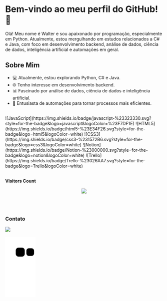 # Bem-vindo ao meu perfil do GitHub! 👋

Olá! Meu nome é Walter e sou apaixonado por programação, especialmente em Python. Atualmente, estou mergulhando em estudos relacionados a C# e Java, com foco em desenvolvimento backend, análise de dados, ciência de dados, inteligência artificial e automações em geral.

## Sobre Mim

- 💻 Atualmente, estou explorando Python, C# e Java.
- 🌐 Tenho interesse em desenvolvimento backend.
- 📊 Fascinado por análise de dados, ciência de dados e inteligência artificial.
- 🤖 Entusiasta de automações para tornar processos mais eficientes.
<div style="display: inline_block"><br>
  ![JavaScript](https://img.shields.io/badge/javascript-%23323330.svg?style=for-the-badge&logo=javascript&logoColor=%23F7DF1E) ![HTML5](https://img.shields.io/badge/html5-%23E34F26.svg?style=for-the-badge&logo=html5&logoColor=white) ![CSS3](https://img.shields.io/badge/css3-%231572B6.svg?style=for-the-badge&logo=css3&logoColor=white) ![Notion](https://img.shields.io/badge/Notion-%23000000.svg?style=for-the-badge&logo=notion&logoColor=white) ![Trello](https://img.shields.io/badge/Trello-%23026AA7.svg?style=for-the-badge&logo=Trello&logoColor=white) 
</div>
 <br><p align="centre"><b>Visitors Count</b></p>  
<p align="center"><img align="center" src="https://profile-counter.glitch.me/{walterlorenzo}/count.svg" /></p> 
<br>
 <br>
 
  ### Contato
 
<div> 
 
  <a href="https://www.linkedin.com/in/walter-lorenzo-a83338199/" target="_blank"><img src="https://img.shields.io/badge/-LinkedIn-%230077B5?style=for-the-badge&logo=linkedin&logoColor=white" target="_blank"></a> 
 
  ![Snake animation](https://github.com/walterlorenzo/walterlorenzo/blob/output/github-contribution-grid-snake.svg)

</div>
